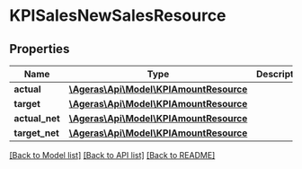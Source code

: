 # KPISalesNewSalesResource

## Properties
Name | Type | Description | Notes
------------ | ------------- | ------------- | -------------
**actual** | [**\Ageras\Api\Model\KPIAmountResource**](KPIAmountResource.md) |  | [optional] 
**target** | [**\Ageras\Api\Model\KPIAmountResource**](KPIAmountResource.md) |  | [optional] 
**actual_net** | [**\Ageras\Api\Model\KPIAmountResource**](KPIAmountResource.md) |  | [optional] 
**target_net** | [**\Ageras\Api\Model\KPIAmountResource**](KPIAmountResource.md) |  | [optional] 

[[Back to Model list]](../README.md#documentation-for-models) [[Back to API list]](../README.md#documentation-for-api-endpoints) [[Back to README]](../README.md)


